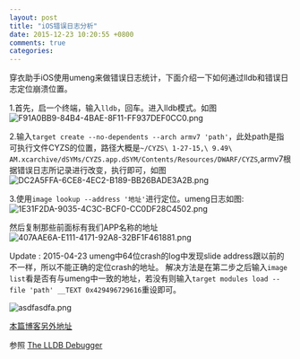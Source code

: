 ```yaml
---
layout: post
title: "iOS错误日志分析"
date: 2015-12-23 10:20:55 +0800
comments: true
categories: 
---
```

穿衣助手iOS使用umeng来做错误日志统计，下面介绍一下如何通过lldb和错误日志定位崩溃位置。


<!--more-->


1.首先，启一个终端，输入`lldb`，回车。进入lldb模式。如图
![F91A0BB9-84B4-4BAE-8F11-FF937DEF0CC0.png][2]

2.输入`target create --no-dependents --arch armv7 'path'`，此处path是指可执行文件CYZS的位置，路径大概是`~/CYZS\ 1-27-15,\ 9.49\ AM.xcarchive/dSYMs/CYZS.app.dSYM/Contents/Resources/DWARF/CYZS`,armv7根据错误日志所记录进行改变，执行即可，如图
![DC2A5FFA-6CE8-4EC2-B189-BB26BADE3A2B.png][3]

3.使用`image lookup --address '地址'`进行定位。umeng日志如图:
![1E31F2DA-9035-4C3C-BCF0-CC0DF28C4502.png][4]

然后复制那些前面标有我们APP名称的地址
![407AAE6A-E111-4171-92A8-32BF1F461881.png][5]

Update : 2015-04-23
umeng中64位crash的log中发现slide address跟以前的不一样，所以不能正确的定位crash的地址。
解决方法是在第二步之后输入`image list`看是否有与umeng中一致的地址，若没有则输入`target modules load --file 'path' __TEXT 0x429496729616`重设即可。

![asdfasdfa.png][1]

[本篇博客另外地址](http://blog.yourdream.cc/2015/03/06/107.html)

参照
[The LLDB Debugger](http://lldb.llvm.org/symbolication.html)


  [1]: http://blog.yourdream.cc/usr/uploads/2015/04/612599683.png
  [2]: http://blog.yourdream.cc/usr/uploads/2015/03/1979910195.png
  [3]: http://blog.yourdream.cc/usr/uploads/2015/03/2077915295.png
  [4]: http://blog.yourdream.cc/usr/uploads/2015/03/4132646907.png
  [5]: http://blog.yourdream.cc/usr/uploads/2015/03/1195208596.png